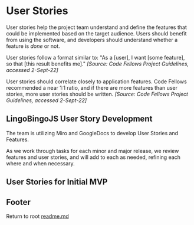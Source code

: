 # User Stories

User stories help the project team understand and define the features that could be implemented based on the target audience. Users should benefit from using the software, and developers should understand whether a feature is *done* or not.

User stories follow a format similar to: "As a [user], I want [some feature], so that [this result benefits me]." *[Source: Code Fellows Project Guidelines, accessed 2-Sept-22]*

User stories should correlate closely to application features. Code Fellows recommended a near 1:1 ratio, and if there are more features than user stories, more user stories should be written. *[Source: Code Fellows Project Guidelines, accessed 2-Sept-22]*

## LingoBingoJS User Story Development

The team is utilizing Miro and GoogleDocs to develop User Stories and Features.

As we work through tasks for each minor and major release, we review features and user stories, and will add to each as needed, refining each where and when necessary.

## User Stories for Initial MVP

## Footer

Return to root [readme.md](./README.md)
